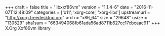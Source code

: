 +++
draft = false
title = "libxxf86vm"
version = "1.1.4-6"
date = "2016-11-07T12:48:09"
categories = ['x11', 'xorg-core', 'xorg-libs']
upstreamurl = "http://xorg.freedesktop.org"
arch = "x86_64"
size = "29648"
usize = "130529"
sha1sum = "663494068fb61ada56ad8711b627cc17cbcaac91"
+++
X.Org Xxf86vm library